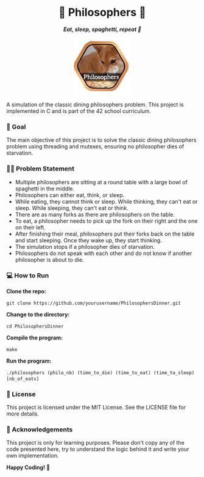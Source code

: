 <h1 align="center">
	🍝 Philosophers 🍝
</h1>

<p align="center">
	<b><i>Eat, sleep, spaghetti, repeat 🍝</i></b>
</p>

<div align="center">
	
<a href="https://github.com/joao-per/philosophers">![42 Philosopher](https://github.com/joao-per/joao-per/blob/main/Badges/Philosophers.png)</a>

</div>

A simulation of the classic dining philosophers problem. This project is implemented in C and is part of the 42 school curriculum.

### 🎯 Goal
The main objective of this project is to solve the classic dining philosophers problem using threading and mutexes, ensuring no philosopher dies of starvation.

### 🧑‍🔬 Problem Statement
- Multiple philosophers are sitting at a round table with a large bowl of spaghetti in the middle.
- Philosophers can either eat, think, or sleep.
- While eating, they cannot think or sleep. While thinking, they can't eat or sleep. While sleeping, they can't eat or think.
- There are as many forks as there are philosophers on the table.
- To eat, a philosopher needs to pick up the fork on their right and the one on their left.
- After finishing their meal, philosophers put their forks back on the table and start sleeping. Once they wake up, they start thinking.
- The simulation stops if a philosopher dies of starvation.
- Philosophers do not speak with each other and do not know if another philosopher is about to die.

### 💻 How to Run
**Clone the repo:**
```shell
git clone https://github.com/yourusername/PhilosophersDinner.git
```
**Change to the directory:**
```shell
cd PhilosophersDinner
```
**Compile the program:**
```shell
make
```
**Run the program:**	
```shell
./philosophers (philo_nb) (time_to_die) (time_to_eat) (time_to_sleep) [nb_of_eats]
```

### 📜 License
This project is licensed under the MIT License. See the LICENSE file for more details.

### 🙏 Acknowledgements
This project is only for learning purposes. Please don't copy any of the code presented here, try to understand the logic behind it and write your own implementation.

**Happy Coding! 🎉**
